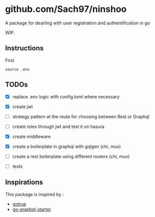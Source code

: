 # github.com/Sach97/ninshoo
A package for dearling with user registration and authentification in go 

WIP.


## Instructions 

First 
```shell
source .env
```


## TODOs

- [x] replace .env logic with config.toml where necessary
- [x] create jwt
- [ ] strategy pattern at the route for choosing between Rest or Graphql
- [ ] create roles through jwt and test it on hasura
- [x] create middleware
- [x] create a boilerplate in graphql with gqlgen (chi, mux)
- [ ] create a rest boilerplate using different routers (chi, mux)
- [ ] tests


## Inspirations
This package is inspired by :
- [gotrue](https://github.com/netlify/gotrue)
- [go-graphql-starter](https://github.com/OscarYuen/go-graphql-starter/issues/22)
